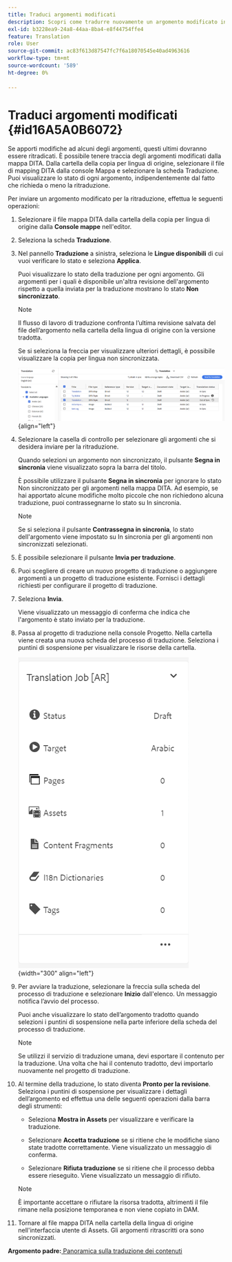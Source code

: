 ```yaml
---
title: Traduci argomenti modificati
description: Scopri come tradurre nuovamente un argomento modificato in AEM Guides.
exl-id: b3228ea9-24a8-44aa-8ba4-e8f44754ffe4
feature: Translation
role: User
source-git-commit: ac83f613d87547fc7f6a18070545e40ad4963616
workflow-type: tm+mt
source-wordcount: '589'
ht-degree: 0%

---
```


# Traduci argomenti modificati {#id16A5A0B6072}

Se apporti modifiche ad alcuni degli argomenti, questi ultimi dovranno essere ritradicati. È possibile tenere traccia degli argomenti modificati dalla mappa DITA. Dalla cartella della copia per lingua di origine, selezionare il file di mapping DITA dalla console Mappa e selezionare la scheda Traduzione. Puoi visualizzare lo stato di ogni argomento, indipendentemente dal fatto che richieda o meno la ritraduzione.

Per inviare un argomento modificato per la ritraduzione, effettua le seguenti operazioni:

1. Selezionare il file mappa DITA dalla cartella della copia per lingua di origine dalla **Console mappe** nell&#39;editor.

1. Seleziona la scheda **Traduzione**.

1. Nel pannello **Traduzione** a sinistra, seleziona le **Lingue disponibili** di cui vuoi verificare lo stato e seleziona **Applica**.

   Puoi visualizzare lo stato della traduzione per ogni argomento. Gli argomenti per i quali è disponibile un&#39;altra revisione dell&#39;argomento rispetto a quella inviata per la traduzione mostrano lo stato **Non sincronizzato**.

   >[!NOTE]
   >
   > Il flusso di lavoro di traduzione confronta l’ultima revisione salvata del file dell’argomento nella cartella della lingua di origine con la versione tradotta.

   Se si seleziona la freccia per visualizzare ulteriori dettagli, è possibile visualizzare la copia per lingua non sincronizzata.

   ![](images/out-of-sync-uuid-new.png){align="left"}

1. Selezionare la casella di controllo per selezionare gli argomenti che si desidera inviare per la ritraduzione.

   Quando selezioni un argomento non sincronizzato, il pulsante **Segna in sincronia** viene visualizzato sopra la barra del titolo.

   È possibile utilizzare il pulsante **Segna in sincronia** per ignorare lo stato Non sincronizzato per gli argomenti nella mappa DITA.  Ad esempio, se hai apportato alcune modifiche molto piccole che non richiedono alcuna traduzione, puoi contrassegnarne lo stato su In sincronia.

   >[!NOTE]
   >
   > Se si seleziona il pulsante **Contrassegna in sincronia**, lo stato dell&#39;argomento viene impostato su In sincronia per gli argomenti non sincronizzati selezionati.

1. È possibile selezionare il pulsante **Invia per traduzione**.

1. Puoi scegliere di creare un nuovo progetto di traduzione o aggiungere argomenti a un progetto di traduzione esistente. Fornisci i dettagli richiesti per configurare il progetto di traduzione.

1. Seleziona **Invia**.

   Viene visualizzato un messaggio di conferma che indica che l&#39;argomento è stato inviato per la traduzione.

1. Passa al progetto di traduzione nella console Progetto. Nella cartella viene creata una nuova scheda del processo di traduzione. Seleziona i puntini di sospensione per visualizzare le risorse della cartella.

   ![](images/incremental-job-new.png){width="300" align="left"}

1. Per avviare la traduzione, selezionare la freccia sulla scheda del processo di traduzione e selezionare **Inizio** dall&#39;elenco. Un messaggio notifica l’avvio del processo.

   Puoi anche visualizzare lo stato dell’argomento tradotto quando selezioni i puntini di sospensione nella parte inferiore della scheda del processo di traduzione.

   >[!NOTE]
   >
   > Se utilizzi il servizio di traduzione umana, devi esportare il contenuto per la traduzione. Una volta che hai il contenuto tradotto, devi importarlo nuovamente nel progetto di traduzione.

1. Al termine della traduzione, lo stato diventa **Pronto per la revisione**. Seleziona i puntini di sospensione per visualizzare i dettagli dell’argomento ed effettua una delle seguenti operazioni dalla barra degli strumenti:

   - Seleziona **Mostra in Assets** per visualizzare e verificare la traduzione.

   - Selezionare **Accetta traduzione** se si ritiene che le modifiche siano state tradotte correttamente. Viene visualizzato un messaggio di conferma.

   - Selezionare **Rifiuta traduzione** se si ritiene che il processo debba essere rieseguito. Viene visualizzato un messaggio di rifiuto.

   >[!NOTE]
   >
   > È importante accettare o rifiutare la risorsa tradotta, altrimenti il file rimane nella posizione temporanea e non viene copiato in DAM.

1. Tornare al file mappa DITA nella cartella della lingua di origine nell&#39;interfaccia utente di Assets. Gli argomenti ritrascritti ora sono sincronizzati.


**Argomento padre:**[ Panoramica sulla traduzione dei contenuti](translation.md)
